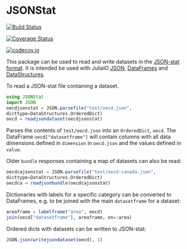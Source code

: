 # JSONStat

[![Build Status](https://travis-ci.org/klpn/JSONStat.jl.svg?branch=master)](https://travis-ci.org/klpn/JSONStat.jl)

[![Coverage Status](https://coveralls.io/repos/klpn/JSONStat.jl/badge.svg?branch=master&service=github)](https://coveralls.io/github/klpn/JSONStat.jl?branch=master)

[![codecov.io](http://codecov.io/github/klpn/JSONStat.jl/coverage.svg?branch=master)](http://codecov.io/github/klpn/JSONStat.jl?branch=master)

This package can be used to read and write datasets in the [JSON-stat
format](https://json-stat.org/). It is intended be used with JuliaIO
[JSON](https://github.com/JuliaIO/JSON.jl),
[DataFrames](https://github.com/JuliaStats/DataFrames.jl/) and
[DataStructures](https://github.com/JuliaLang/DataStructures.jl).

To read a JSON-stat file containing a dataset.

```julia
using JSONStat
import JSON
oecdjsonstat = JSON.parsefile("test/oecd.json",
dicttype=DataStructures.OrderedDict)
oecd = readjsondataset(oecdjsonstat)
```

Parses the contents of `test/oecd.json` into an `OrderedDict`, `oecd`. The
DataFrame `oecd["datasetframe"]` will contain columns with all data dimensions
defined in `dimension` in `oecd.json` and the values defined in `value`.

Older `bundle` responses containing a map of datasets can also be read:

```julia
oecdcajsonstat = JSON.parsefile("test/oecd-canada.json",
dicttype=DataStructures.OrderedDict)
oecdca = readjsonbundle(oecdcajsonstat)
```

Dictionaries with labels for a specific category can be converted to
DataFrames, e.g. to be joined with the main `datasetframe` for a dataset:

```julia
areaframe = labelframe("area", oecd)
join(oecd["datasetframe"], areaframe, on=:area)
```

Ordered dicts with datasets can be written to JSON-stat:

```julia
JSON.json(writejsondataset(oecd), 1)
```
